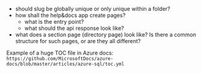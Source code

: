 - should slug be globally unique or only unique within a folder?
- how shall the help&docs app create pages?
  - what is the entry point?
  - what should the api response look like?
- what does a section page (directory page) look like? Is there a common structure for such pages, or are they all different?

Example of a huge TOC file in Azure docs: `https://github.com/MicrosoftDocs/azure-docs/blob/master/articles/azure-sql/toc.yml`
